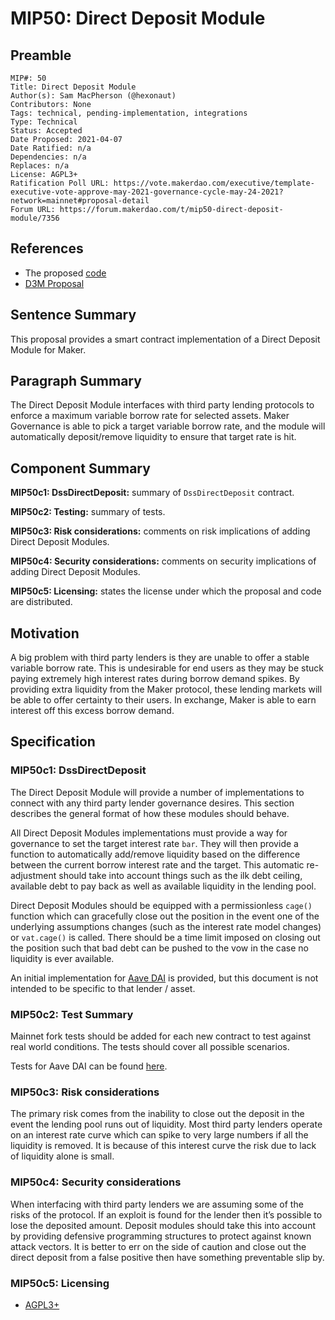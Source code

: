 # MIP50: Direct Deposit Module

## Preamble

```
MIP#: 50
Title: Direct Deposit Module
Author(s): Sam MacPherson (@hexonaut)
Contributors: None
Tags: technical, pending-implementation, integrations
Type: Technical
Status: Accepted
Date Proposed: 2021-04-07
Date Ratified: n/a
Dependencies: n/a
Replaces: n/a
License: AGPL3+  
Ratification Poll URL: https://vote.makerdao.com/executive/template-executive-vote-approve-may-2021-governance-cycle-may-24-2021?network=mainnet#proposal-detail  
Forum URL: https://forum.makerdao.com/t/mip50-direct-deposit-module/7356
```

## References

* The proposed [code](https://github.com/BellwoodStudios/dss-direct-deposit)
* [D3M Proposal](https://forum.makerdao.com/t/discussion-direct-deposit-dai-module-d3m/7357)

## Sentence Summary

This proposal provides a smart contract implementation of a Direct Deposit Module for Maker.

## Paragraph Summary

The Direct Deposit Module interfaces with third party lending protocols to enforce a maximum variable borrow rate for selected assets. Maker Governance is able to pick a target variable borrow rate, and the module will automatically deposit/remove liquidity to ensure that target rate is hit.

## Component Summary

**MIP50c1: DssDirectDeposit:** summary of `DssDirectDeposit` contract.

**MIP50c2: Testing:** summary of tests.

**MIP50c3: Risk considerations:** comments on risk implications of adding Direct Deposit Modules.

**MIP50c4: Security considerations:** comments on security implications of adding Direct Deposit Modules.

**MIP50c5: Licensing:** states the license under which the proposal and code are distributed.

## Motivation

A big problem with third party lenders is they are unable to offer a stable variable borrow rate. This is undesirable for end users as they may be stuck paying extremely high interest rates during borrow demand spikes. By providing extra liquidity from the Maker protocol, these lending markets will be able to offer certainty to their users. In exchange, Maker is able to earn interest off this excess borrow demand.

## Specification

### MIP50c1: DssDirectDeposit

The Direct Deposit Module will provide a number of implementations to connect with any third party lender governance desires. This section describes the general format of how these modules should behave.

All Direct Deposit Modules implementations must provide a way for governance to set the target interest rate `bar`. They will then provide a function to automatically add/remove liquidity based on the difference between the current borrow interest rate and the target. This automatic re-adjustment should take into account things such as the ilk debt ceiling, available debt to pay back as well as available liquidity in the lending pool.

Direct Deposit Modules should be equipped with a permissionless `cage()` function which can gracefully close out the position in the event one of the underlying assumptions changes (such as the interest rate model changes) or `vat.cage()` is called. There should be a time limit imposed on closing out the position such that bad debt can be pushed to the vow in the case no liquidity is ever available.

An initial implementation for [Aave DAI](https://github.com/BellwoodStudios/dss-direct-deposit/blob/master/src/DssDirectDepositAaveDai.sol) is provided, but this document is not intended to be specific to that lender / asset.

### MIP50c2: Test Summary

Mainnet fork tests should be added for each new contract to test against real world conditions. The tests should cover all possible scenarios.

Tests for Aave DAI can be found [here](https://github.com/BellwoodStudios/dss-direct-deposit/blob/master/src/DssDirectDepositAaveDai.t.sol).

### MIP50c3: Risk considerations

The primary risk comes from the inability to close out the deposit in the event the lending pool runs out of liquidity. Most third party lenders operate on an interest rate curve which can spike to very large numbers if all the liquidity is removed. It is because of this interest curve the risk due to lack of liquidity alone is small.

### MIP50c4: Security considerations

When interfacing with third party lenders we are assuming some of the risks of the protocol. If an exploit is found for the lender then it’s possible to lose the deposited amount. Deposit modules should take this into account by providing defensive programming structures to protect against known attack vectors. It is better to err on the side of caution and close out the direct deposit from a false positive then have something preventable slip by.

### MIP50c5: Licensing

- [AGPL3+](https://www.gnu.org/licenses/agpl-3.0.en.html)
